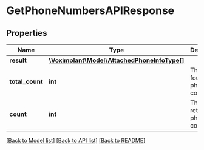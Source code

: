 # GetPhoneNumbersAPIResponse

## Properties
Name | Type | Description | Notes
------------ | ------------- | ------------- | -------------
**result** | [**\Voximplant\Model\AttachedPhoneInfoType[]**](AttachedPhoneInfoType.md) |  | [optional] 
**total_count** | **int** | The total found phone count. | [optional] 
**count** | **int** | The returned phone count. | [optional] 

[[Back to Model list]](../README.md#documentation-for-models) [[Back to API list]](../README.md#documentation-for-api-endpoints) [[Back to README]](../README.md)


